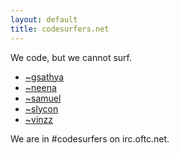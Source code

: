 ```yaml
---
layout: default
title: codesurfers.net
---
```


We code, but we cannot surf.

* [~gsathya](http://www.codesurfers.net/~gsathya)
* [~neena](http://www.codesurfers.net/~neena)
* [~samuel](http://www.codesurfers.net/~samuel)
* [~slycon](http://www.codesurfers.net/~slycon)
* [~vinzz](http://www.codesurfers.net/~vinzz)

We are in #codesurfers on irc.oftc.net.
